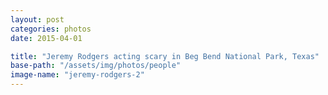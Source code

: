 ```yaml
---
layout: post
categories: photos
date: 2015-04-01

title: "Jeremy Rodgers acting scary in Beg Bend National Park, Texas"
base-path: "/assets/img/photos/people"
image-name: "jeremy-rodgers-2"
---
```

